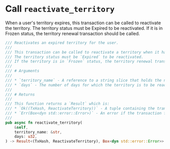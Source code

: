 # Call `reactivate_territory`

When a user's territory expires, this transaction can be called to reactivate the territory. The territory status must be Expired to be reactivated. If it is in Frozen status, the territory renewal transaction should be called. 

```rust
/// Reactivates an expired territory for the user.
///
/// This transaction can be called to reactivate a territory when it has expired.
/// The territory status must be `Expired` to be reactivated. 
/// If the territory is in `Frozen` status, the territory renewal transaction should be called instead.
///
/// # Arguments
///
/// * `territory_name` - A reference to a string slice that holds the name of the territory to be reactivated.
/// * `days` - The number of days for which the territory is to be reactivated.
///
/// # Returns
///
/// This function returns a `Result` which is:
/// * `Ok((TxHash, ReactivateTerritory))` - A tuple containing the transaction hash and the `ReactivateTerritory` struct.
/// * `Err(Box<dyn std::error::Error>)` - An error if the transaction fails.
///
pub async fn reactivate_territory(
    &self,
    territory_name: &str,
    days: u32,
) -> Result<(TxHash, ReactivateTerritory), Box<dyn std::error::Error>> 
```
